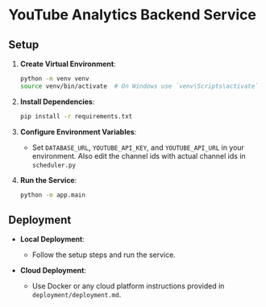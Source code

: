# YouTube Analytics Backend Service

## Setup

1. **Create Virtual Environment**:
    ```sh
    python -m venv venv
    source venv/bin/activate  # On Windows use `venv\Scripts\activate`
    ```

2. **Install Dependencies**:
    ```sh
    pip install -r requirements.txt
    ```

3. **Configure Environment Variables**:
    - Set `DATABASE_URL`, `YOUTUBE_API_KEY`, and `YOUTUBE_API_URL` in your environment. Also edit the channel ids with actual channel ids in `scheduler.py`

4. **Run the Service**:
    ```sh
    python -m app.main
    ```

## Deployment

- **Local Deployment**:
    - Follow the setup steps and run the service.

- **Cloud Deployment**:
    - Use Docker or any cloud platform instructions provided in `deployment/deployment.md`.
